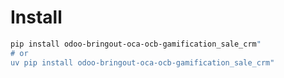 # Install

```bash
pip install odoo-bringout-oca-ocb-gamification_sale_crm"
# or
uv pip install odoo-bringout-oca-ocb-gamification_sale_crm"
```
